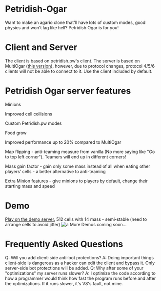 # Petridish-Ogar
Want to make an agario clone that'll have lots of custom modes, good physics and won't lag like hell? Petridish Ogar is for you!
# Client and Server
The client is based on petridish.pw's client. The server is based on MultiOgar ([this version](https://github.com/Barbosik/MultiOgar/commit/f09541954419f5bc6e6f9ef000446fdc1c36913d)), however, due to protocol changes, protocol 4/5/6 clients will not be able to connect to it. Use the client included by default.
# Petridish Ogar server features
Minions

Improved cell collisions

Custom Petridish.pw modes

Food grow

Improved performance up to 20% compared to MultiOgar

Map flipping - anti-teaming measure from vanilla (No more saying like "Go to top left corner"). Teamers will end up in different corners!

Mass gain factor - gain only some mass instead of all when eating other players' cells - a better alternative to anti-teaming

Extra Minion features - give minions to players by default, change their starting mass and speed
# Demo
[Play on the demo server.](http://polarsbots.ml/)
512 cells with 14 mass - semi-stable (need to arrange cells to avoid jitter)
![a](http://i.imgur.com/z7xTxun.png)
More Demos coming soon...

# Frequently Asked Questions
Q: Will you add client-side anti-bot protections?
A: Doing important things client-side is dangerous as a hacker can edit the client and bypass it. Only server-side bot protections will be added.
Q: Why after some of your "optimizations" my server runs slower?
A: I optimize the code according to how a programmer would think how fast the program runs before and after the optimizations. If it runs slower, it's V8's fault, not mine.
